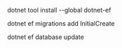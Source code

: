 dotnet tool install --global dotnet-ef

dotnet ef migrations add InitialCreate

dotnet ef database update
